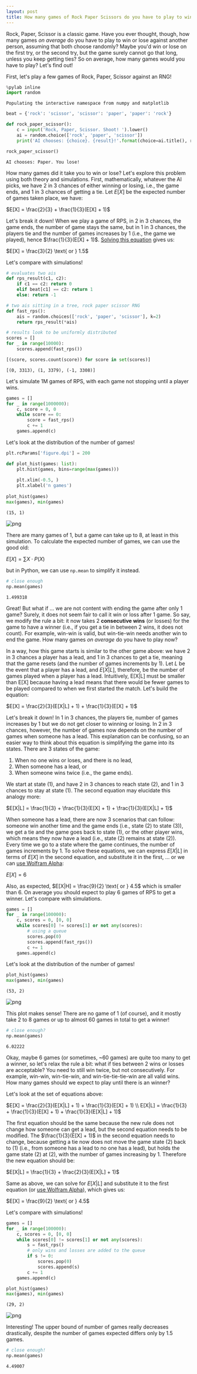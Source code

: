 ```yaml
---
layout: post
title: How many games of Rock Paper Scissors do you have to play to win?
---
```


Rock, Paper, Scissor is a classic game. Have you ever thought, though, how many games *on average* do you have to play to win or lose against another person, assuming that both choose randomly? Maybe you'd win or lose on the first try, or the second try, but the game surely cannot go that long, unless you keep getting ties? So on average, how many games would you have to play? Let's find out!

First, let's play a few games of Rock, Paper, Scissor against an RNG!


```python
%pylab inline
import random
```

    Populating the interactive namespace from numpy and matplotlib

```python
beat = {'rock': 'scissor', 'scissor': 'paper', 'paper': 'rock'}

def rock_paper_scissor():
    c = input('Rock, Paper, Scissor. Shoot! ').lower()
    ai = random.choice(['rock', 'paper', 'scissor'])
    print('AI chooses: {choice}. {result}!'.format(choice=ai.title(), result='Tie' if c == ai else 'You win' if beat[c] == ai else 'You lose'))

rock_paper_scissor()
```

    AI chooses: Paper. You lose!


How many games did it take you to win or lose? Let's explore this problem using both theory and simulations. First, mathematically, whatever the AI picks, we have 2 in 3 chances of either winning or losing, i.e., the game ends, and 1 in 3 chances of getting a tie. Let $E[X]$ be the expected number of games taken place, we have:

$E[X] = \frac{2}{3} + \frac{1}{3}(E[X] + 1)$

Let's break it down! When we play a game of RPS, in 2 in 3 chances, the game ends, the number of game stays the same, but in 1 in 3 chances, the players tie and the number of games increases by 1 (i.e., the game we played), hence $\frac{1}{3}(E[X] + 1)$. [Solving this equation](https://www.wolframalpha.com/input/?i=solve+for+y%3A+y+%3D+%282%2F3%29+%2B+%281%2F3%29+%28y+%2B+1%29) gives us:

$E[X] = \frac{3}{2} \text{ or } 1.5$

Let's compare with simulations!


```python
# evaluates two ais
def rps_result(c1, c2):
    if c1 == c2: return 0
    elif beat[c1] == c2: return 1
    else: return -1

# two ais sitting in a tree, rock paper scissor RNG
def fast_rps():
    ais = random.choices(['rock', 'paper', 'scissor'], k=2)
    return rps_result(*ais)
```


```python
# results look to be uniformly distributed
scores = []
for _ in range(10000):
    scores.append(fast_rps())

[(score, scores.count(score)) for score in set(scores)]
```


    [(0, 3313), (1, 3379), (-1, 3308)]

Let's simulate 1M games of RPS, with each game not stopping until a player wins.


```python
games = []
for _ in range(1000000):
    c, score = 0, 0
    while score == 0:
        score = fast_rps()
        c += 1
    games.append(c)
```

Let's look at the distribution of the number of games!


```python
plt.rcParams['figure.dpi'] = 200

def plot_hist(games: list):
    plt.hist(games, bins=range(max(games)))
    
    plt.xlim(-0.5, )
    plt.xlabel('n games')
    
plot_hist(games)
max(games), min(games)
```


    (15, 1)


![png](images/rock_paper_scissor_10_1.png)


There are many games of 1, but a game can take up to 8, at least in this simulation. To calculate the expected number of games, we can use the good old:

$E[X] = \sum{X \cdot P(X)}$

but in Python, we can use `np.mean` to simplify it instead.


```python
# close enough
np.mean(games)
```


    1.499318

Great! But what if ... we are not content with ending the game after only 1 game? Surely, it does not seem fair to call it win or loss after 1 game. So say, we modify the rule a bit: it now takes 2 **consecutive wins** (or losses) for the game to have a winner (i.e., if you get a tie in between 2 wins, it does not count). For example, win-win is valid, but win-tie-win needs another win to end the game. How many games *on average* do you have to play now?

In a way, how this game starts is similar to the other game above: we have 2 in 3 chances a player has a lead, and 1 in 3 chances to get a tie, meaning that the game resets (and the number of games increments by 1). Let $L$ be the event that a player has a lead, and $E[X|L]$, therefore, be the number of games played when a player has a lead. Intuitively, E[X|L] must be smaller than E[X] because having a lead means that there would be fewer games to be played compared to when we first started the match. Let's build the equation:

$E[X] = \frac{2}{3}(E[X|L] + 1) + \frac{1}{3}(E[X] + 1)$

Let's break it down! In 1 in 3 chances, the players tie, number of games increases by 1 but we do not get closer to winning or losing. In 2 in 3 chances, however, the number of games now depends on the number of games when someone has a lead. This explanation can be confusing, so an easier way to think about this equation is simplifying the game into its states. There are 3 states of the game:

1. When no one wins or loses, and there is no lead,
2. When someone has a lead, or
3. When someone wins twice (i.e., the game ends).

We start at state (1), and have 2 in 3 chances to reach state (2), and 1 in 3 chances to stay at state (1). The second equation may elucidate this analogy more:

$E[X|L] = \frac{1}{3} + \frac{1}{3}(E[X] + 1) + \frac{1}{3}(E[X|L] + 1)$

When someone has a lead, there are now 3 scenarios that can follow: someone win another time and the game ends (i.e., state (2) to state (3)), we get a tie and the game goes back to state (1), or the other player wins, which means they now have a lead (i.e., state (2) remains at state (2)). Every time we go to a state where the game continues, the number of games increments by 1. To solve these equations, we can express $E[X|L]$ in terms of $E[X]$ in the second equation, and substitute it in the first, ... or we can [use Wolfram Alpha](https://www.wolframalpha.com/input/?i=solve+for+y%3A+y+%3D+%282%2F3%29+%28x+%2B+1%29+%2B+%281%2F3%29+%28y+%2B+1%29+and+x+%3D+%281%2F3%29+%2B+%281%2F3%29+%28y+%2B+1%29+%2B+%281%2F3%29+%28x+%2B+1%29):

$E[X] = 6$

Also, as expected, $E[X|H] = \frac{9}{2} \text{ or } 4.5$ which is smaller than 6. On average you should expect to play 6 games of RPS to get a winner. Let's compare with simulations.


```python
games = []
for _ in range(100000):
    c, scores = 0, [0, 0]
    while scores[0] != scores[1] or not any(scores):
        # using a queue
        scores.pop(0)
        scores.append(fast_rps())
        c += 1
    games.append(c)
```

Let's look at the distribution of the number of games!


```python
plot_hist(games)
max(games), min(games)
```


    (53, 2)


![png](images/rock_paper_scissor_16_1.png)


This plot makes sense! There are no game of 1 (of course), and it mostly take 2 to 8 games or up to almost 60 games in total to get a winner!


```python
# close enough?
np.mean(games)
```


    6.02222

Okay, maybe 6 games (or sometimes, ~60 games) are quite too many to get a winner, so let's relax the rule a bit: what if ties between 2 wins or losses are acceptable? You need to still win twice, but not consecutively. For example, win-win, win-tie-win, and win-tie-tie-tie-win are all valid wins. How many games should we expect to play until there is an winner?

Let's look at the set of equations above:

$E[X] = \frac{2}{3}(E[X|L] + 1) + \frac{1}{3}(E[X] + 1) \\
E[X|L] = \frac{1}{3} + \frac{1}{3}(E[X] + 1) + \frac{1}{3}(E[X|L] + 1)$

The first equation should be the same because the new rule does not change how someone can get a lead, but the second equation needs to be modified. The $\frac{1}{3}(E[X] + 1)$ in the second equation needs to change, because getting a tie now does not move the game state (2) back to (1) (i.e., from someone has a lead to no one has a lead), but holds the game state (2) at (2), with the number of games increasing by 1. Therefore the new equation should be:

$E[X|L] = \frac{1}{3} + \frac{2}{3}(E[X|L] + 1)$

Same as above, we can solve for $E[X|L]$ and substitute it to the first equation (or [use Wolfram Alpha](https://www.wolframalpha.com/input/?i=solve+for+y%3A+y+%3D+%282%2F3%29+%28x+%2B+1%29+%2B+%281%2F3%29+%28y+%2B+1%29+and+x+%3D+%281%2F3%29+%2B+%282%2F3%29+%28x+%2B+1%29)), which gives us:

$E[X] = \frac{9}{2} \text{ or } 4.5$

Let's compare with simulations!


```python
games = []
for _ in range(100000):
    c, scores = 0, [0, 0]
    while scores[0] != scores[1] or not any(scores):
        s = fast_rps()
        # only wins and losses are added to the queue
        if s != 0:
            scores.pop(0)
            scores.append(s)
        c += 1
    games.append(c)
```


```python
plot_hist(games)
max(games), min(games)
```


    (29, 2)


![png](images/rock_paper_scissor_21_1.png)


Interesting! The upper bound of number of games really decreases drastically, despite the number of games expected differs only by 1.5 games.


```python
# close enough!
np.mean(games)
```


    4.49007

